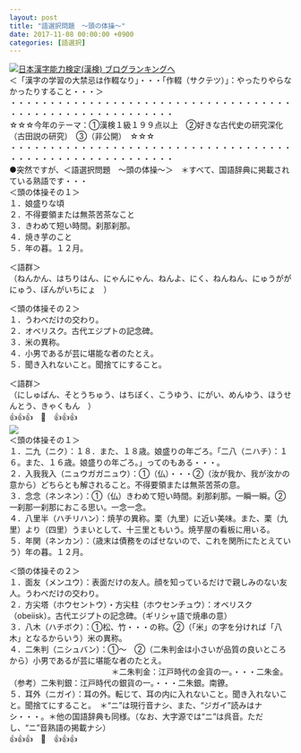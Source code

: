 ```yaml
---
layout: post
title: "語選択問題　～頭の体操～"
date: 2017-11-08 00:00:00 +0900
categories: [語選択]
---
```


[![](/syuusyuu9701/assets/images/語選択問題-～頭の体操～-br_c_3028_1.gif)](http://blog.with2.net/link.php?1659096:3028 "日本漢字能力検定(漢検) ブログランキングへ")[日本漢字能力検定(漢検) ブログランキングへ](http://blog.with2.net/link.php?1659096:3028)  
＜「漢字の学習の大禁忌は作輟なり」・・・「作輟（サクテツ）」：やったりやらなかったりすること・・・＞  
・・・・・・・・・・・・・・・・・・・・・・・・・・・・・・・・・・・・・・・・・・・・・・・・・・・・・・・・・  
☆☆☆今年のテーマ：①漢検１級１９９点以上　②好きな古代史の研究深化（古田説の研究）　③（非公開）　☆☆☆　　  
・・・・・・・・・・・・・・・・・・・・・・・・・・・・・・・・・・・・・・・・・・・・・・・・・・・・・・・・・  
●突然ですが、＜語選択問題　～頭の体操～＞　＊すべて、国語辞典に掲載されている熟語です・・・  
＜頭の体操その１＞  
１．娘盛りな頃  
２．不得要領または無茶苦茶なこと  
３．きわめて短い時間。刹那刹那。  
４．焼き芋のこと  
５．年の暮。１２月。  
  
＜語群＞  
（ねんかん、はちりはん、にゃんにゃん、ねんよ、にく、ねんねん、にゅうががにゅう、ぼんがいちにょ　）  
  
＜頭の体操その２＞  
１．うわべだけの交わり。  
２．オベリスク。古代エジプトの記念碑。  
３．米の異称。  
４．小男であるが芸に堪能な者のたとえ。  
５．聞き入れないこと。聞捨てにすること。  
  
＜語群＞  
（にしゅばん、そとうちゅう、はちぼく、こうゆう、にがい、めんゆう、ほうせんとう、きゃくもん　）  
👍👍👍　🐔　👍👍👍  
![](/syuusyuu9701/assets/images/語選択問題-～頭の体操～-e4a35d8bea49d429b9e2484c5e174c6a.png)  
＜頭の体操その１＞  
１．二九（ニク）：１８．また、１８歳。娘盛りの年ごろ。「二八（ニハチ）：１６。また、１６歳。娘盛りの年ごろ。」ってのもある・・・。  
２．入我我入（ニュウガガニュウ）：①（仏）・・・②（汝が我か、我が汝かの意から）どちらとも解されること。不得要領または無茶苦茶の意。  
３．念念（ネンネン）：①（仏）きわめて短い時間。刹那刹那。一瞬一瞬。②一刹那一刹那におこる思い。一念一念。  
４．八里半（ハチリハン）：焼芋の異称。栗（九里）に近い美味。また、栗（九里）より（四里）うまいとして、十三里ともいう。焼芋屋の看板に用いる。　  
５．年関（ネンカン）：（歳末は債務をのばせないので、これを関所にたとえていう）年の暮。１２月。  
  
＜頭の体操その２＞  
１．面友（メンユウ）：表面だけの友人。顔を知っているだけで親しみのない友人。うわべだけの交わり。  
２．方尖塔（ホウセントウ）・方尖柱（ホウセンチュウ）：オベリスク（obeiisk）。古代エジプトの記念碑。（ギリシャ語で焼串の意）  
３．八木（ハチボク）：①松、竹・・・の称。②（「米」の字を分ければ「八木」となるからいう）米の異称。  
４．二朱判（ニシュバン）：①～　②（二朱判金は小さいが品質の良いところから）小男であるが芸に堪能な者のたとえ。　  
　　　　　　　　　　　　　＊二朱判金：江戸時代の金貨の一。・・・二朱金。（参考）二朱判銀：江戸時代の銀貨の一。・・・二朱銀。南鐐。  
５．耳外（ニガイ）：耳の外。転じて、耳の内に入れないこと。聞き入れないこと。聞捨てにすること。　＊“ニ”は現行音ナシ、また、“ジガイ”読みはナシ・・・。＊他の国語辞典も同様。（なお、大字源では“ニ”は呉音。ただし、“ニ”音熟語の掲載ナシ）  
👍👍👍　🐔　👍👍👍